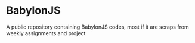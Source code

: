 # BabylonJS
A public repository containing BabylonJS codes, most if it are scraps from weekly assignments and project
